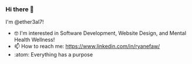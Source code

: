 ### Hi there 👋

<!--
**ether3al7/ether3al7** is a ✨ _special_ ✨ repository because its `README.md` (this file) appears on your GitHub profile.

Here are some ideas to get you started:

- 🔭 I’m currently working on ...
- 🌱 I’m currently learning ...
- 📫 How to reach me: ...
- ⚡ Fun fact: ...
-->

I'm @ether3al7!
- 🤓 I'm interested in Software Development, Website Design, and Mental Health Wellness!
- 📫 How to reach me: https://www.linkedin.com/in/ryanefaw/
- :atom: Everything has a purpose
